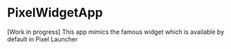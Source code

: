 # PixelWidgetApp
[Work in progress] This app mimics the famous widget which is available by default in Pixel Launcher
